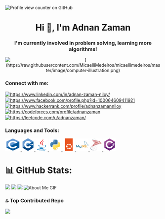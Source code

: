 ![Profile view counter on GitHub](https://komarev.com/ghpvc/?username=perisicnikola37)

<h1 align="center">Hi 👋, I'm Adnan Zaman</h1>
<h3 align="center">I'm currently involved in problem solving, learning more algorithms!</h3>
<p align="center">
  <img src="[https://qph.cf2.quoracdn.net/main-qimg-677dc755d3cc0173f8d71dffc2b97903" alt="](https://raw.githubusercontent.com/MicaelliMedeiros/micaellimedeiros/master/image/computer-illustration.png)">
</p>
<h3 align="left">Connect with me:</h3>
<p align="left">
<a href="https://linkedin.com/in/https://www.linkedin.com/in/adnan-zaman-niloy/" target="blank"><img align="center" src="https://raw.githubusercontent.com/rahuldkjain/github-profile-readme-generator/master/src/images/icons/Social/linked-in-alt.svg" alt="https://www.linkedin.com/in/adnan-zaman-niloy/" height="30" width="40" /></a>
<a href="https://fb.com/https://www.facebook.com/profile.php?id=100064609411921" target="blank"><img align="center" src="https://raw.githubusercontent.com/rahuldkjain/github-profile-readme-generator/master/src/images/icons/Social/facebook.svg" alt="https://www.facebook.com/profile.php?id=100064609411921" height="30" width="40" /></a>
<a href="https://www.hackerrank.com/https://www.hackerrank.com/profile/adnanzamanniloy" target="blank"><img align="center" src="https://raw.githubusercontent.com/rahuldkjain/github-profile-readme-generator/master/src/images/icons/Social/hackerrank.svg" alt="https://www.hackerrank.com/profile/adnanzamanniloy" height="30" width="40" /></a>
<a href="https://codeforces.com/profile/https://codeforces.com/profile/adnanzaman" target="blank"><img align="center" src="https://raw.githubusercontent.com/rahuldkjain/github-profile-readme-generator/master/src/images/icons/Social/codeforces.svg" alt="https://codeforces.com/profile/adnanzaman" height="30" width="40" /></a>
<a href="https://www.leetcode.com/https://leetcode.com/u/adnanzaman/" target="blank"><img align="center" src="https://raw.githubusercontent.com/rahuldkjain/github-profile-readme-generator/master/src/images/icons/Social/leet-code.svg" alt="https://leetcode.com/u/adnanzaman/" height="30" width="40" /></a>
</p>

<h3 align="left">Languages and Tools:</h3> 
<p align="left">
  <a href="https://www.cprogramming.com/" target="_blank" rel="noreferrer"> 
    <img src="https://raw.githubusercontent.com/devicons/devicon/master/icons/c/c-original.svg" alt="c" width="50" height="40"/> 
  </a> 
  <a href="https://www.w3schools.com/cpp/" target="_blank" rel="noreferrer"> 
    <img src="https://raw.githubusercontent.com/devicons/devicon/master/icons/cplusplus/cplusplus-original.svg" alt="cplusplus" width="40" height="40"/> 
  </a> 
  <a href="https://www.java.com" target="_blank" rel="noreferrer"> 
    <img src="https://raw.githubusercontent.com/devicons/devicon/master/icons/java/java-original.svg" alt="java" width="40" height="40"/> 
  </a> 
  <a href="https://www.python.org" target="_blank" rel="noreferrer"> 
    <img src="https://raw.githubusercontent.com/devicons/devicon/master/icons/python/python-original.svg" alt="python" width="40" height="40"/> 
  </a> 
  <a href="https://ubuntu.com/" target="_blank" rel="noreferrer"> 
    <img src="https://raw.githubusercontent.com/devicons/devicon/master/icons/ubuntu/ubuntu-plain.svg" alt="ubuntu" width="40" height="40"/> 
  </a>
  <a href="https://www.mysql.com/" target="_blank" rel="noreferrer">
    <img src="https://raw.githubusercontent.com/devicons/devicon/master/icons/mysql/mysql-original-wordmark.svg" alt="mysql" width="40" height="40"/>
  </a>
  <a href="https://www.microsoft.com/en-us/sql-server" target="_blank" rel="noreferrer">
    <img src="https://raw.githubusercontent.com/devicons/devicon/master/icons/microsoftsqlserver/microsoftsqlserver-original.svg" alt="mssql" width="40" height="40"/>
  </a>
  
  <a href="https://learn.microsoft.com/en-us/dotnet/csharp/" target="_blank" rel="noreferrer">
    <img src="https://raw.githubusercontent.com/devicons/devicon/master/icons/csharp/csharp-original.svg" alt="csharp" width="40" height="40"/>
  </a>
</p>


# 📊 GitHub Stats:

![](https://github-readme-stats.vercel.app/api/top-langs/?username=AdnanZamanNiloy&theme=radical&hide_border=false&include_all_commits=true&count_private=true&layout=compact)
![](https://github-readme-stats.vercel.app/api?username=AdnanZamanNiloy&show_icons=true&theme=radical)
![](https://github-readme-streak-stats.herokuapp.com/?user=AdnanZamanNiloy&theme=radical&hide_border=false)
<img src="https://github.com/7oSkaaa/7oSkaaa/blob/main/Images/about_me.gif?raw=true" alt="About Me GIF" width="180px">
<br/>

### 🔝 Top Contributed Repo
![](https://github-contributor-stats.vercel.app/api?username=AdnanZamanNiloy&limit=5&theme=radical&combine_all_yearly_contributions=true)
